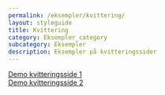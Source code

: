 ```yaml
---
permalink: /eksempler/kvittering/
layout: styleguide
title: Kvittering
category: Eksempler_category
subcategory: Eksempler
description: Eksempler på kvitteringssider
---
```

<div class="row mt-5 screenshot-gallery d-none">
  <div class="col-12 col-sm-12 col-md-4 col-lg-4">
    <a href="{{ site.baseurl }}/pages/eksempler/kvittering/kvittering-1/" title="Eksempelside: Kvittering 1" class="screenshot"></a>
    <a class="button button-secondary mt-5" href="{{ site.baseurl }}/pages/eksempler/kvittering/kvittering-1/">Demo kvitteringsside 1</a>
  </div>
  <div class="col-12 col-sm-12 col-md-4 col-lg-4">
    <a href="{{ site.baseurl }}/pages/eksempler/kvittering/kvittering-2/" title="Eksempelside: Kvittering 2" class="screenshot"></a>
    <a class="button button-secondary mt-5" href="{{ site.baseurl }}/pages/eksempler/kvittering/kvittering-2/">Demo kvitteringsside 2</a>
  </div>
</div>

